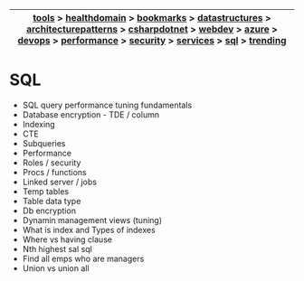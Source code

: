 | [tools](/tools/tools.md) > [healthdomain](healthdomain/healthdomain.md) > [bookmarks](bookmarks/bookmarks.md) > [datastructures](datastructures/datastructures.md) > [architecturepatterns](architecturepatterns/architecturepatterns.md) > [csharpdotnet](csharpdotnet/csharpdotnet.md) > [webdev](webdev/webdev.md) > [azure](azure/azure.md) > [devops](devops/devops.md) > [performance](performance/performance.md) > [security](security/security.md) > [services](services/services.md) > [sql](sql/sql.md) > [trending](trending/trending.md) |
| --- |

# SQL

- SQL query performance tuning fundamentals
- Database encryption - TDE / column
- Indexing
- CTE
- Subqueries
- Performance 
- Roles / security
- Procs / functions
- Linked server / jobs
- Temp tables
- Table data type
- Db encryption
- Dynamin management views (tuning)
- What is index and Types of indexes
- Where vs having clause
- Nth highest sal sql
- Find all emps who are managers
- Union vs union all

